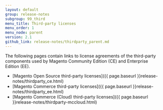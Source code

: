 ```yaml
---
layout: default
group: release-notes
subgroup: 99_third
menu_title: Third-party licenses
menu_order: 1
menu_node: parent
version: 2.1
github_link: release-notes/thirdparty_parent.md
---
```


The following pages contain links to license agreements of the third-party components used by Magento Community Edition (CE) and Enterprise Edition (EE).

*	[Magento Open Source third-party licenses]({{ page.baseurl }}release-notes/thirdparty_ce.html)
*	[Magento Commerce third-party licenses]({{ page.baseurl }}release-notes/thirdparty_ee.html)
*	[Magento Commerce (Cloud) third-party licenses]({{ page.baseurl }}release-notes/thirdparty-mccloud.html)
